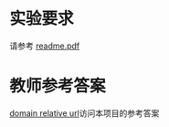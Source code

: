 # 实验要求
请参考 [readme.pdf](./readme.pdf)  

# 教师参考答案
[domain relative url](engintime/cp-vscode/teachers-packet/Lab01.git)访问本项目的参考答案
